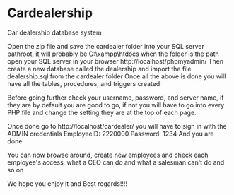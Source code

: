 # Cardealership
Car dealership database system

Open the zip file and save the cardealer folder into your SQL server pathroot, it will probably be C:\xampp\htdocs
when the folder is the path open your SQL server in your browser http://localhost/phpmyadmin/
Then create a new database called the dealership and import the file dealership.sql from the cardealer folder
Once all the above is done you will have all the tables, procedures, and triggers created 

Before going further check your username, password, and server name, if they are by default you are good to go, if not
you will have to go into every PHP file and change the setting they are at the top of each page.

Once done go to http://localhost/cardealer/ you will have to sign in with the ADMIN credentials EmployeeID: 2220000 Password: 1234
And you are done


You can now browse around, create new employees and check each employee's access, what a CEO can do and what a salesman can't do and so on



We hope you enjoy it and Best regards!!!!
